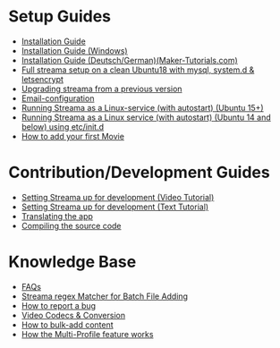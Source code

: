 
# Setup Guides
* [Installation Guide](https://github.com/dularion/streama/wiki/Getting-started)  
* [Installation Guide (Windows)](https://github.com/dularion/streama/wiki/Getting-Started-(Windows))  
* [Installation Guide (Deutsch/German)(Maker-Tutorials.com)](https://maker-tutorials.com/eigene-streaming-seite-wie-netflix-mit-streama-und-einem-raspberry-pi-3/)  
* [Full streama setup on a clean Ubuntu18 with mysql, system.d & letsencrypt](https://github.com/WendellTech/streama/wiki/Full-streama-setup-on-a-clean-Ubuntu18-with-mysql,-system.d-&-letsencrypt)
* [Upgrading streama from a previous version](https://github.com/WendellTech/streama/wiki/Upgrading-Streama-from-a-previous-version)
* [Email-configuration](https://github.com/WendellTech/streama/wiki/Email-configuration)
* [Running Streama as a Linux-service (with autostart) (Ubuntu 15+)](https://github.com/WendellTech/streama/wiki/Running-as-a-service-(autostart)-on-Ubuntu-15-or-higher)
* [Running Streama as a Linux service (with autostart) (Ubuntu 14 and below) using etc/init.d](https://github.com/WendellTech/streama/wiki/Running-Streama-as-a-Linux-service-(with-autostart)-(Ubuntu-14-and-below)-using--etc-init.d-)
* [How to add your first Movie](https://github.com/WendellTech/streama/wiki/How-to-add-your-first-Movie)

# Contribution/Development Guides
* [Setting Streama up for development (Video Tutorial)](https://www.youtube.com/watch?v=hn9grcWbBFM&t=11s)
* [Setting Streama up for development (Text Tutorial)](https://github.com/streamaserver/streama/wiki/Local-Streama-Setup)  
* [Translating the app](https://github.com/dularion/streama/wiki/Translating-the-app)    
* [Compiling the source code](https://github.com/dularion/streama/wiki/Compiling-the-source-code)

# Knowledge Base 
- [FAQs](https://github.com/dularion/streama/wiki/FAQs)  
- [Streama regex Matcher for Batch File Adding](https://github.com/streamaserver/streama/wiki/Streama-regex-Matcher-for-Batch-File-Adding)
- [How to report a bug](https://github.com/streamaserver/streama/wiki/How-to-report-a-bug)
- [Video Codecs & Conversion](https://github.com/streamaserver/streama/wiki/Video-Codecs-&-Conversion)
- [How to bulk-add content](https://github.com/streamaserver/streama/releases/tag/v1.2.3_beta)
- [How the Multi-Profile feature works](https://github.com/streamaserver/streama/releases/tag/v1.6.0-RC10)
   
